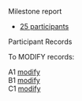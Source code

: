 Milestone report
* [25 participants](report_n25.html)

Participant Records

To MODIFY records:

A1 [modify](https://oxfordeducation.eu.qualtrics.com/jfe/form/SV_0kw1uCVNvtZ45fg?Q_R=R_bpwmSm7m08Al3s5&Q_R_DEL=1) <br>
B1 [modify](https://oxfordeducation.eu.qualtrics.com/jfe/form/SV_0kw1uCVNvtZ45fg?Q_R=R_Uik2pQBay9o8sql&Q_R_DEL=1) <br>
C1 [modify](https://oxfordeducation.eu.qualtrics.com/jfe/form/SV_3QS06ks5nvdm9H8?Q_R=R_1pWnTOm7eCDlEiy&Q_R_DEL=1) <br>
